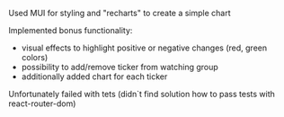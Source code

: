 Used MUI for styling and "recharts" to create a simple chart

Implemented bonus functionality:
 -  visual effects to highlight positive or negative changes (red, green colors)
 -  possibility to add/remove ticker from watching group
 -  additionally added chart for each ticker 

 Unfortunately failed with tets (didn`t find solution how to pass tests with react-router-dom)

